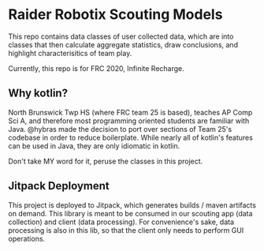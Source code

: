 # Raider Robotix Scouting Models

This repo contains data classes of user collected data, which are into classes that then calculate aggregate statistics, draw conclusions, and highlight characterisitics of team play.

Currently, this repo is for FRC 2020, Infinite Recharge.

## Why kotlin?

North Brunswick Twp HS (where FRC team 25 is based), teaches AP Comp Sci A, and therefore most programming oriented students are familiar with Java. @hybras made the decision to port over sections of Team 25's codebase in order to reduce boilerplate. While nearly all of kotlin's features can be used in Java, they are only idiomatic in kotlin.

Don't take MY word for it, peruse the classes in this project.

## Jitpack Deployment

This project is deployed to Jitpack, which generates builds / maven artifacts on demand. This library is meant to be consumed in our scouting app (data collection) and client (data processing). For convenience's sake, data processing is also in this lib, so that the client only needs to perform GUI operations.
